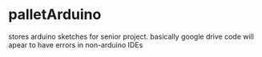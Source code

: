 # palletArduino
stores arduino sketches for senior project. basically google drive
code will apear to have errors in non-arduino IDEs
